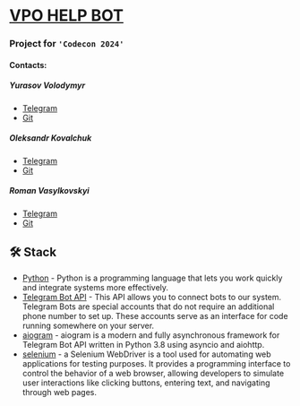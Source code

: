 # [VPO HELP BOT](https://t.me/help_vpo_bot)
### Project for `'Codecon 2024'`
#### Contacts:
##### Yurasov Volodymyr
* [Telegram](https://t.me/yurasov_volodymyr)
* [Git](https://github.com/MusicLovingWolf)
##### Oleksandr Kovalchuk
* [Telegram](https://t.me/justsashakovalchuk)
* [Git](https://github.com/JustKovalchuk)
##### Roman Vasylkovskyi
* [Telegram](https://t.me/test_nano) 
* [Git](https://github.com/RomanVasylkovskyi)
## 🛠️ Stack
* [Python](https://www.python.org) - Python is a programming language that lets you work quickly and integrate systems more effectively.
* [Telegram Bot API](https://core.telegram.org) - This API allows you to connect bots to our system. Telegram Bots are special accounts that do not require an additional phone number to set up. These accounts serve as an interface for code running somewhere on your server.
* [aiogram](https://docs.aiogram.dev/en/latest/#) - aiogram is a modern and fully asynchronous framework for Telegram Bot API written in Python 3.8 using asyncio and aiohttp.
* [selenium](https://www.selenium.dev/documentation/webdriver/) - a Selenium WebDriver is a tool used for automating web applications for testing purposes. It provides a programming interface to control the behavior of a web browser, allowing developers to simulate user interactions like clicking buttons, entering text, and navigating through web pages. 
